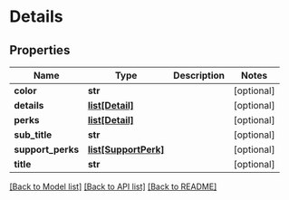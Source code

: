 # Details

## Properties
Name | Type | Description | Notes
------------ | ------------- | ------------- | -------------
**color** | **str** |  | [optional] 
**details** | [**list[Detail]**](Detail.md) |  | [optional] 
**perks** | [**list[Detail]**](Detail.md) |  | [optional] 
**sub_title** | **str** |  | [optional] 
**support_perks** | [**list[SupportPerk]**](SupportPerk.md) |  | [optional] 
**title** | **str** |  | [optional] 

[[Back to Model list]](../README.md#documentation-for-models) [[Back to API list]](../README.md#documentation-for-api-endpoints) [[Back to README]](../README.md)

